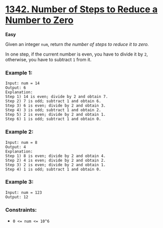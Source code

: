 # [1342. Number of Steps to Reduce a Number to Zero](https://leetcode.com/problems/number-of-steps-to-reduce-a-number-to-zero/)
**Easy**

Given an integer `num`, return *the number of steps to reduce it to zero.*

In one step, if the current number is even, you have to divide it by `2`, otherwise, you have to subtract `1` from it.

### Example 1:
```
Input: num = 14
Output: 6
Explanation:
Step 1) 14 is even; divide by 2 and obtain 7.
Step 2) 7 is odd; subtract 1 and obtain 6.
Step 3) 6 is even; divide by 2 and obtain 3.
Step 4) 3 is odd; subtract 1 and obtain 2.
Step 5) 2 is even; divide by 2 and obtain 1.
Step 6) 1 is odd; subtract 1 and obtain 0.
```

### Example 2:
```
Input: num = 8
Output: 4
Explanation:
Step 1) 8 is even; divide by 2 and obtain 4.
Step 2) 4 is even; divide by 2 and obtain 2.
Step 3) 2 is even; divide by 2 and obtain 1.
Step 4) 1 is odd; subtract 1 and obtain 0.
```

### Example 3:
```
Input: num = 123
Output: 12
```

### Constraints:
* `0 <= num <= 10^6`